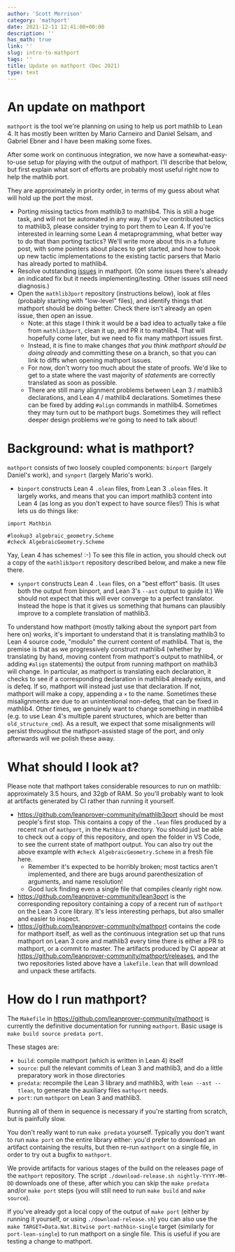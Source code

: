 ```yaml
---
author: 'Scott Morrison'
category: 'mathport'
date: 2021-12-11 12:41:00+00:00
description: ''
has_math: true
link: ''
slug: intro-to-mathport
tags: ''
title: Update on mathport (Dec 2021)
type: text
---
```


# An update on mathport

`mathport` is the tool we're planning on using to help us port mathlib to Lean 4.
It has mostly been written by Mario Carneiro and Daniel Selsam,
and Gabriel Ebner and I have been making some fixes.

After some work on continuous integration, we now have a somewhat-easy-to-use setup for playing with the output of mathport.
I'll describe that below, but first explain what sort of efforts are probably most useful right now to help the mathlib port.

They are approximately in priority order, in terms of my guess about what will hold up the port the most.

* Porting missing tactics from mathlib3 to mathlib4.
  This is still a huge task, and will not be automated in any way.
  If you've contributed tactics to mathlib3, please consider trying to port them to Lean 4.
  If you're interested in learning some Lean 4 metaprogramming, what better way to do that than porting tactics?
  We'll write more about this in a future post, with some pointers about places to get started,
  and how to hook up new tactic implementations to the existing tactic parsers that Mario has already ported to mathlib4.
* Resolve outstanding [issues](https://github.com/leanprover-community/mathport/issues) in mathport.
  (On some issues there's already an indicated fix but it needs implementing/testing.
  Other issues still need diagnosis.)
* Open the `mathlib3port` repository (instructions below), look at files (probably starting with "low-level" files),
  and identify things that mathport should be doing better. Check there isn't already an open issue, then open an issue.
  * Note: at this stage I think it would be a bad idea to actually take a file from `mathlib3port`, clean it up, and PR it to mathlib4.
    That will hopefully come later, but we need to fix many mathport issues first.
  * Instead, it is fine to make changes *that you think mathport should be doing already* and committing these on a branch,
    so that you can link to diffs when opening mathport issues.
  * For now, don't worry too much about the state of proofs.
    We'd like to get to a state where the vast majority of *statements* are correctly translated as soon as possible.
  * There are still many alignment problems between Lean 3 / mathlib3 declarations, and Lean 4 / mathlib4 declarations.
    Sometimes these can be fixed by adding `#align` commands in mathlib4. Sometimes they may turn out to be mathport bugs.
    Sometimes they will reflect deeper design problems we're going to need to talk about!


# Background: what is mathport?

`mathport` consists of two loosely coupled components: `binport` (largely Daniel's work), and `synport` (largely Mario's work).

* `binport` constructs Lean 4 `.olean` files, from Lean 3 `.olean` files.
  It largely works, and means that you can import mathlib3 content into Lean 4 (as long as you don't expect to have source files!)
  This is what lets us do things like:
```
import Mathbin

#lookup3 algebraic_geometry.Scheme
#check AlgebraicGeometry.Scheme
```
  Yay, Lean 4 has schemes! :-)
  To see this file in action, you should check out a copy of the `mathlib3port` repository described below,
  and make a new file there.
* `synport` constructs Lean 4 `.lean` files, on a "best effort" basis.
  (It uses both the output from binport, and Lean 3's `--ast` output to guide it.)
  We should not expect that this will ever converge to a perfect translator.
  Instead the hope is that it gives us something that humans can plausibly improve to a complete translation of mathlib3.

To understand how mathport (mostly talking about the synport part from here on) works,
it's important to understand that it is translating mathlib3 to Lean 4 source code, "modulo" the current content of mathlib4.
That is, the premise is that as we progressively construct mathlib4
(whether by translating by hand, moving content from mathport's output to mathlib4, or adding `#align` statements)
the output from running mathport on mathlib3 will change.
In particular, as mathport is translating each declaration,
it checks to see if a corresponding declaration in mathlib4 already exists, and is defeq.
If so, mathport will instead just use that declaration.
If not, mathport will make a copy, appending a `×` to the name.
Sometimes these misalignments are due to an unintentional non-defeq, that can be fixed in mathlib4.
Other times, we genuinely want to change something in mathlib4
(e.g. to use Lean 4's multiple parent structures, which are better than `old_structure_cmd`).
As a result, we expect that some misalignments will persist throughout the mathport-assisted stage of the port,
and only afterwards will we polish these away.

# What should I look at?

Please note that mathport takes considerable resources to run on mathlib: approximately 3.5 hours, and 32gb of RAM.
So you'll probably want to look at artifacts generated by CI rather than running it yourself.

* https://github.com/leanprover-community/mathlib3port should be most people's first stop.
  This contains a copy of the `.lean` files produced by a recent run of `mathport`, in the `Mathbin` directory.
  You should just be able to check out a copy of this repository, and open the folder in VS Code,
  to see the current state of mathport output.
  You can also try out the above example with `#check AlgebraicGeometry.Scheme` in a fresh file here.
  * Remember it's expected to be horribly broken; most tactics aren't implemented,
    and there are bugs around parenthesization of arguments, and name resolution!
  * Good luck finding even a single file that compiles cleanly right now.
 * https://github.com/leanprover-community/lean3port is the corresponding repository
   containing a copy of a recent run of `mathport` on the Lean 3 core library.
   It's less interesting perhaps, but also smaller and easier to inspect.
 * https://github.com/leanprover-community/mathport contains the code for mathport itself,
   as well as the continuous integration set up that runs mathport on Lean 3 core and mathlib3
   every time there is either a PR to mathport, or a commit to master.
   The artifacts produced by CI appear at https://github.com/leanprover-community/mathport/releases,
   and the two repositories listed above have a `lakefile.lean` that will download and unpack these artifacts.

# How do I run mathport?

The `Makefile` in https://github.com/leanprover-community/mathport is currently the definitive documentation for running `mathport`.
Basic usage is `make build source predata port`.

These stages are:
* `build`: compile mathport (which is written in Lean 4) itself
* `source`: pull the relevant commits of Lean 3 and mathlib3, and do a little preparatory work in those directories
* `predata`: recompile the Lean 3 library and mathlib3, with `lean --ast --tlean`, to generate the auxiliary files `mathport` needs.
* `port`: run `mathport` on Lean 3 and mathlib3.

Running all of them in sequence is necessary if you're starting from scratch, but is painfully slow.

You don't really want to run `make predata` yourself.
Typically you don't want to run `make port` on the entire library either: you'd prefer to download an artifact containing the results,
but then re-run `mathport` on a single file, in order to try out a bugfix to `mathport`.

We provide artifacts for various stages of the build on the releases page of the `mathport` repository.
The script `./download-release.sh nightly-YYYY-MM-DD` downloads one of these,
after which you can skip the `make predata` and/or `make port` steps
(you will still need to run `make build` and `make source`).

If you've already got a local copy of the output of `make port` (either by running it yourself, or using `./download-release.sh`)
you can also use the `make TARGET=Data.Nat.Bitwise port-mathbin-single` target
(similarly for `port-lean-single`) to run mathport on a single file.
This is useful if you are testing a change to mathport.

